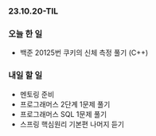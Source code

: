 ### 23.10.20-TIL
### 오늘 한 일
- 백준 20125번 쿠키의 신체 측정 풀기 (C++)

### 내일 할 일
- 멘토링 준비
- 프로그래머스 2단계 1문제 풀기
- 프로그래머스 SQL 1문제 풀기
- 스프링 핵심원리 기본편 나머지 듣기
